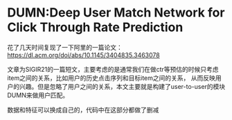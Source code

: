 # DUMN:Deep User Match Network for Click Through Rate Prediction

花了几天时间复现了一下阿里的一篇论文：https://dl.acm.org/doi/abs/10.1145/3404835.3463078

文章为SIGIR21的一篇短文，主要考虑的是通常我们在做ctr等预估的时候只考虑item之间的关系，比如用户的历史点击序列和目标item之间的关系，
从而反映用户的兴趣。但是忽略了用户之间的关系，本文主要就是构建了user-to-user的模块DUMN来做用户匹配。


数据和特征可以换成自己的，代码中在这部分都做了删减

